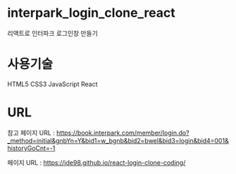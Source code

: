# interpark_login_clone_react
리액트로 인터파크 로그인창 만들기


# 사용기술
HTML5 CSS3 JavaScript React

# URL
참고 페이지 URL : https://book.interpark.com/member/login.do?_method=initial&gnbYn=Y&bid1=w_bgnb&bid2=bwel&bid3=login&bid4=001&historyGoCnt=-1

페이지 URL : https://jde98.github.io/react-login-clone-coding/

